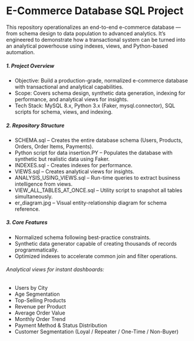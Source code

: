 # E-Commerce Database SQL Project



This repository operationalizes an end-to-end e-commerce database — from schema design to data population to advanced analytics. It’s engineered to demonstrate how a transactional system can be turned into an analytical powerhouse using indexes, views, and Python-based automation.



##### 1\. Project Overview



* Objective: Build a production-grade, normalized e-commerce database with transactional and analytical capabilities.
* Scope: Covers schema design, synthetic data generation, indexing for performance, and analytical views for insights.
* Tech Stack: MySQL 8.x, Python 3.x (Faker, mysql.connector), SQL scripts for schema, views, and indexing.



##### 2\. Repository Structure



* SCHEMA.sql – Creates the entire database schema (Users, Products, Orders, Order Items, Payments).
* Python script for data insertion.PY – Populates the database with synthetic but realistic data using Faker.
* INDEXES.sql - Creates indexes for performance.
* VIEWS.sql – Creates analytical views for insights.
* ANALYSIS\_USING\_VIEWS.sql – Run-time queries to extract business intelligence from views.
* VIEW\_ALL\_TABLES\_AT\_ONCE.sql – Utility script to snapshot all tables simultaneously.
* er\_diagram.jpg – Visual entity-relationship diagram for schema reference.



##### 3\. Core Features



* Normalized schema following best-practice constraints.
* Synthetic data generator capable of creating thousands of records programmatically.
* Optimized indexes to accelerate common join and filter operations.



###### Analytical views for instant dashboards:



* Users by City
* Age Segmentation
* Top-Selling Products
* Revenue per Product
* Average Order Value
* Monthly Order Trend
* Payment Method \& Status Distribution
* Customer Segmentation (Loyal / Repeater / One-Time / Non-Buyer)
